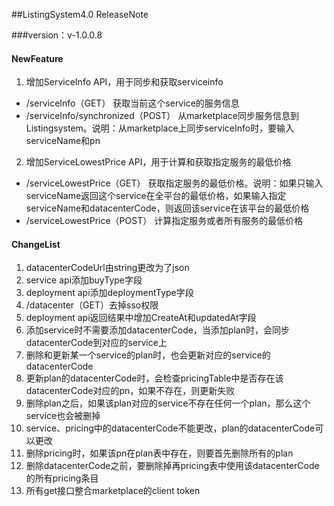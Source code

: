 ##ListingSystem4.0 ReleaseNote

###version：v-1.0.0.8

#### NewFeature

1. 增加ServiceInfo API，用于同步和获取serviceinfo
 - /serviceInfo（GET） 获取当前这个service的服务信息
 - /serviceInfo/synchronized（POST） 从marketplace同步服务信息到Listingsystem。说明：从marketplace上同步serviceInfo时，要输入serviceName和pn
2. 增加ServiceLowestPrice API，用于计算和获取指定服务的最低价格
 - /serviceLowestPrice（GET） 获取指定服务的最低价格。说明：如果只输入serviceName返回这个service在全平台的最低价格，如果输入指定serviceName和datacenterCode，则返回该service在该平台的最低价格
 - /serviceLowestPrice（POST） 计算指定服务或者所有服务的最低价格

#### ChangeList

 1. datacenterCodeUrl由string更改为了json
 2. service api添加buyType字段
 3. deployment api添加deploymentType字段
 4. /datacenter（GET）去掉sso权限
 5. deployment api返回结果中增加CreateAt和updatedAt字段
 6. 添加service时不需要添加datacenterCode，当添加plan时，会同步datacenterCode到对应的service上
 7. 删除和更新某一个service的plan时，也会更新对应的service的datacenterCode
 8. 更新plan的datacenterCode时，会检查pricingTable中是否存在该datacenterCode对应的pn，如果不存在，则更新失败
 9. 删除plan之后，如果该plan对应的service不存在任何一个plan，那么这个service也会被删掉
 10. service、pricing中的datacenterCode不能更改，plan的datacenterCode可以更改
 11. 删除pricing时，如果该pn在plan表中存在，则要首先删除所有的plan
 12. 删除datacenterCode之前，要删除掉再pricing表中使用该datacenterCode的所有pricing条目
 13. 所有get接口整合marketplace的client token


